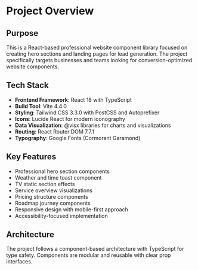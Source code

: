 # Project Overview

## Purpose
This is a React-based professional website component library focused on creating hero sections and landing pages for lead generation. The project specifically targets businesses and teams looking for conversion-optimized website components.

## Tech Stack
- **Frontend Framework**: React 18 with TypeScript
- **Build Tool**: Vite 4.4.0
- **Styling**: Tailwind CSS 3.3.0 with PostCSS and Autoprefixer
- **Icons**: Lucide React for modern iconography
- **Data Visualization**: @visx libraries for charts and visualizations
- **Routing**: React Router DOM 7.7.1
- **Typography**: Google Fonts (Cormorant Garamond)

## Key Features
- Professional hero section components
- Weather and time toast component
- TV static section effects
- Service overview visualizations
- Pricing structure components
- Roadmap journey components
- Responsive design with mobile-first approach
- Accessibility-focused implementation

## Architecture
The project follows a component-based architecture with TypeScript for type safety. Components are modular and reusable with clear prop interfaces.